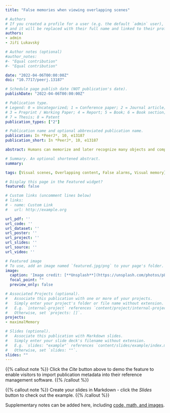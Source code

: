 ```yaml
---
title: "False memories when viewing overlapping scenes"

# Authors
# If you created a profile for a user (e.g. the default `admin` user), write the username (folder name) here 
# and it will be replaced with their full name and linked to their profile.
authors:
- admin
- Jiří Lukavský

# Author notes (optional)
#author_notes:
#- "Equal contribution"
#- "Equal contribution"

date: "2022-04-06T00:00:00Z"
doi: "10.7717/peerj.13187"

# Schedule page publish date (NOT publication's date).
publishDate: "2022-04-06T00:00:00Z"

# Publication type.
# Legend: 0 = Uncategorized; 1 = Conference paper; 2 = Journal article;
# 3 = Preprint / Working Paper; 4 = Report; 5 = Book; 6 = Book section;
# 7 = Thesis; 8 = Patent
publication_types: ["2"]

# Publication name and optional abbreviated publication name.
publication: In *PeerJ*, 10, e13187
publication_short: In *PeerJ*, 10, e13187

abstract: Humans can memorize and later recognize many objects and complex scenes. In this study, we prepared large photographs and presented participants with only partial views to test the fidelity of their memories. The unpresented parts of the photographs were used as a source of distractors with similar semantic and perceptual information. Additionally, we presented overlapping views to determine whether the second presentation provided a memory advantage for later recognition tests. Experiment 1 (N = 28) showed that while people were good at recognizing presented content and identifying new foils, they showed a remarkable level of uncertainty about foils selected from the unseen parts of presented photographs (false alarm, 59%). The recognition accuracy was higher for the parts that were shown twice, irrespective of whether the same identical photograph was viewed twice or whether two photographs with overlapping content were observed. In Experiment 2 (N = 28), the memorability of the large image was estimated by a pre-trained deep neural network. Neither the recognition accuracy for an image part nor the tendency for false alarms correlated with the memorability. Finally, in Experiment 3 (N = 21), we repeated the experiment while measuring eye movements. Fixations were biased toward the center of the original large photograph in the first presentation, and this bias was repeated during the second presentation in both identical and overlapping views. Altogether, our experiments show that people recognize parts of remembered photographs, but they find it difficult to reject foils from unseen parts, suggesting that their memory representation is not sufficiently detailed to rule them out as distractors.

# Summary. An optional shortened abstract.
summary: 

tags: [Visual scenes, Overlapping content, False alarms, Visual memory]

# Display this page in the Featured widget?
featured: false

# Custom links (uncomment lines below)
# links:
# - name: Custom Link
#   url: http://example.org

url_pdf: ''
url_code: ''
url_dataset: ''
url_poster: ''
url_project: ''
url_slides: ''
url_source: ''
url_video: ''

# Featured image
# To use, add an image named `featured.jpg/png` to your page's folder. 
image:
  caption: 'Image credit: [**Unsplash**](https://unsplash.com/photos/pLCdAaMFLTE)'
  focal_point: ""
  preview_only: false

# Associated Projects (optional).
#   Associate this publication with one or more of your projects.
#   Simply enter your project's folder or file name without extension.
#   E.g. `internal-project` references `content/project/internal-project/index.md`.
#   Otherwise, set `projects: []`.
projects:
- maximalMemory

# Slides (optional).
#   Associate this publication with Markdown slides.
#   Simply enter your slide deck's filename without extension.
#   E.g. `slides: "example"` references `content/slides/example/index.md`.
#   Otherwise, set `slides: ""`.
slides: ""
---
```


{{% callout note %}}
Click the *Cite* button above to demo the feature to enable visitors to import publication metadata into their reference management software.
{{% /callout %}}

{{% callout note %}}
Create your slides in Markdown - click the *Slides* button to check out the example.
{{% /callout %}}

Supplementary notes can be added here, including [code, math, and images](https://osf.io/469er/).
